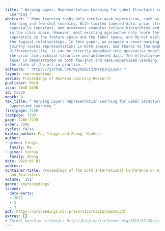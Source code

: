 ```yaml
---
title: " Warping Layer: Representation Learning for Label Structures in Weakly Supervised
  Learning "
abstract: " Many learning tasks only receive weak supervision, such as semi-supervised
  learning and few-shot learning. With limited labeled data, prior structures become
  especially important, and prominent examples include hierarchies and mutual exclusions
  in the class space. However, most existing approaches only learn the representations
  separately in the feature space and the label space, and do not explicitly enforce
  the logical relationships. In this paper, we propose a novel warping layer that
  jointly learns representations in both spaces, and thanks to the modularity and
  differentiability, it can be directly embedded into generative models to leverage
  the prior hierarchical structure and unlabeled data. The effectiveness of the warping
  layer is demonstrated on both few-shot and semi-supervised learning, outperforming
  the state of the art in practice. "
software: " https://github.com/myy920213/WarpingLayer "
layout: inproceedings
series: Proceedings of Machine Learning Research
publisher: PMLR
issn: 2640-3498
id: ma22a
month: 0
tex_title: " Warping Layer: Representation Learning for Label Structures in Weakly
  Supervised Learning "
firstpage: 7286
lastpage: 7299
page: 7286-7299
order: 7286
cycles: false
bibtex_author: Ma, Yingyi and Zhang, Xinhua
author:
- given: Yingyi
  family: Ma
- given: Xinhua
  family: Zhang
date: 2022-05-03
address:
container-title: Proceedings of The 25th International Conference on Artificial Intelligence
  and Statistics
volume: '151'
genre: inproceedings
issued:
  date-parts:
  - 2022
  - 5
  - 3
pdf: https://proceedings.mlr.press/v151/ma22a/ma22a.pdf
extras: []
# Format based on citeproc: http://blog.martinfenner.org/2013/07/30/citeproc-yaml-for-bibliographies/
---
```

